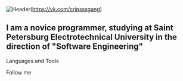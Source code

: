 ![Header](https://github.com/CorvusSharp/corvussharp/blob/main/assets/download.gif)(https://vk.com/cripsssgang)

## I am a novice programmer, studying at Saint Petersburg Electrotechnical University in the direction of "Software Engineering"

Languages and Tools

Follow me
